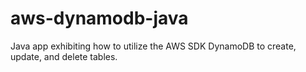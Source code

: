 # aws-dynamodb-java
Java app exhibiting how to utilize the AWS SDK DynamoDB to create, update, and delete tables.
